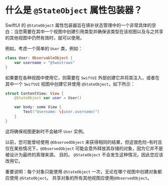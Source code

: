 什么是 `@StateObject` 属性包装器？
===

SwiftUI 的 `@StateObject` 属性包装器旨在填补状态管理中的一个非常具体的空白：当您需要在其中一个视图中创建引用类型并确保该类型在该视图以及与之共享的其他视图中仍然有效时，就可以使用。

例如，考虑一个简单的 `User` 类，例如：

```swift
class User: ObservableObject {
    var username = "@twostraws"
}
```

如果要在各种视图中使用它，则需要在 `SwiftUI` 外部创建它并将其注入，或者在其中一个 `SwiftUI` 视图中创建它并使用 `@StateObject`，如下所示：

```swift
struct ContentView: View {
    @StateObject var user = User()

    var body: some View {
        Text("Username: \(user.username)")
    }
}
```

这将确保视图更新时不会破坏 `User` 实例。

以前，您可能曾经使用 `@ObservedObject` 来获得相同的结果，但这很危险–有时且仅在某些情况下，`@ObservedObject` 可能会意外释放其存储的对象，因为它并不是被设计为最终的真理来源。 目的。 `@StateObject` 不会发生这种情况，因此您应该改用它。

重要说明：每个对象只能使用 `@StateObject` 一次，无论在哪个视图中创建对象都应使用 `@StateObject`。 共享对象的所有其他视图应使用`@ObservedObject`。